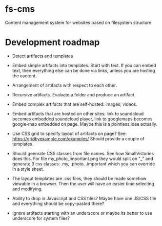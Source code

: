 # fs-cms
Content management system for websites based on filesystem structure

# Development roadmap

-   Detect artifacts and templates

-   Embed simple artifacts into templates. Start with text. If you can embed text, 
    then everything else can be done via links, unless you are hosting the content.

-   Arrangement of artifacts with respect to each other.

-   Recursive artifacts. Evaluate a folder and produce an artifact.

-   Embed complex artifacts that are self-hosted: images, videos.

-   Embed artifacts that are hosted on other sites: link to soundcloud becomes
    embedded soundcloud player, link to googlemaps becomes google-map embedded on page.
    Maybe this is a pointless idea actually.

-   Use CSS grid to specify layout of artifacts on page? See: https://gridbyexample.com/examples/
    Should provide a couple of templates.

-   Should geenrate CSS classes from file names. See how SmallVistories does this. 
    For file my_photo_important.png they would split on "_" and generate 3 css classes:
    .my, .photo, .important which you can override in a style sheet.

-   The layout templates are .css files, they should be made somehow viewable in a
    browser. Then the user will have an easier time selecting and modifying.

-   Ability to drop in Javascript and CSS files? Maybe have one JS/CSS file and everything
    should be copy-pasted there?

-   Ignore artifacts starting with an underscore or maybe its better to use underscore for system files?
